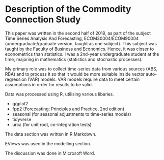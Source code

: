 # Description of the Commodity Connection Study

This paper was written in the second half of 2019, as part of the subject Time Series Analysis And Forecasting, ECOM30004/ECOM90004 (undergraduate/graduate version, taught as one subject). This subject was taught by the Faculty of Business and Economics. Hence, it was closer to econometrics than statistics. I was a 2nd-year undergraduate student at the time, majoring in mathematics (statistics and stochastic processes).

My primary role was to collect time-series data from various sources (ABS, RBA) and to process it so that it would be more suitable inside vector auto-regression (VAR) models. VAR models require data to meet certain assumptions in order for results to be valid.

Data was processed using R, utilising various libaries.

* ggplot2
* fpp2 (Forecasting: Principles and Practice, 2nd edition)
* seasonal (for seasonal adjustments to time-series models)
* tidyverse
* urca (for unit root, co-integration tests)

The data section was written in R Markdown.

EViews was used in the modelling section.

The discussion was done in Microsoft Word.

